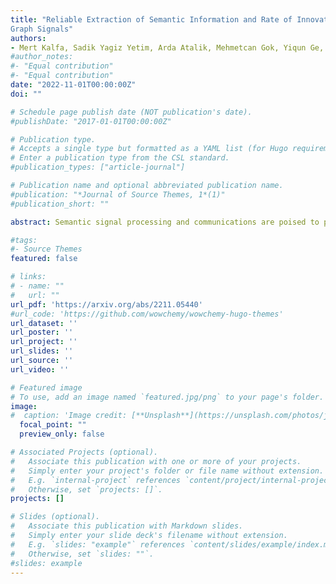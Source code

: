 ```yaml
---
title: "Reliable Extraction of Semantic Information and Rate of Innovation Estimation for
Graph Signals"
authors:
- Mert Kalfa, Sadik Yagiz Yetim, Arda Atalik, Mehmetcan Gok, Yiqun Ge, Rong Li, Wen Tong, Tolga Mete Duman, Orhan Arikan
#author_notes:
#- "Equal contribution"
#- "Equal contribution"
date: "2022-11-01T00:00:00Z"
doi: ""

# Schedule page publish date (NOT publication's date).
#publishDate: "2017-01-01T00:00:00Z"

# Publication type.
# Accepts a single type but formatted as a YAML list (for Hugo requirements).
# Enter a publication type from the CSL standard.
#publication_types: ["article-journal"]

# Publication name and optional abbreviated publication name.
#publication: "*Journal of Source Themes, 1*(1)"
#publication_short: ""

abstract: Semantic signal processing and communications are poised to play a central part in developing the next generation of sensor devices and networks. A crucial component of a semantic system is the extraction of semantic signals from the raw input signals, which has become increasingly tractable with the recent advances in machine learning (ML) and artificial intelligence (AI) techniques. The accurate extraction of semantic signals using the aforementioned ML and AI methods, and the detection of semantic innovation for scheduling transmission and/or storage events are critical tasks for reliable semantic signal processing and communications. In this work, we propose a reliable semantic information extraction framework based on our previous work on semantic signal representations in a hierarchical graph-based structure. The proposed framework includes a time integration method to increase fidelity of ML outputs in a class-aware manner, a graph-edit-distance based metric to detect innovation events at the graph-level and filter out sporadic errors, and a Hidden Markov Model (HMM) to produce smooth and reliable graph signals. The proposed methods within the framework are demonstrated individually and collectively through simulations and case studies based on real-world computer vision examples.

#tags:
#- Source Themes
featured: false

# links:
# - name: ""
#   url: ""
url_pdf: 'https://arxiv.org/abs/2211.05440'
#url_code: 'https://github.com/wowchemy/wowchemy-hugo-themes'
url_dataset: ''
url_poster: ''
url_project: ''
url_slides: ''
url_source: ''
url_video: ''

# Featured image
# To use, add an image named `featured.jpg/png` to your page's folder. 
image:
#  caption: 'Image credit: [**Unsplash**](https://unsplash.com/photos/jdD8gXaTZsc)'
  focal_point: ""
  preview_only: false

# Associated Projects (optional).
#   Associate this publication with one or more of your projects.
#   Simply enter your project's folder or file name without extension.
#   E.g. `internal-project` references `content/project/internal-project/index.md`.
#   Otherwise, set `projects: []`.
projects: []

# Slides (optional).
#   Associate this publication with Markdown slides.
#   Simply enter your slide deck's filename without extension.
#   E.g. `slides: "example"` references `content/slides/example/index.md`.
#   Otherwise, set `slides: ""`.
#slides: example
---
```

